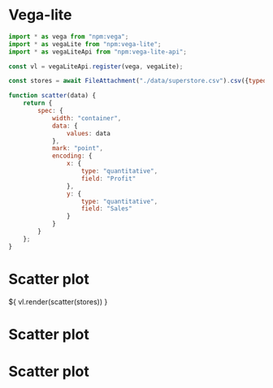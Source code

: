 # Vega-lite

```js
import * as vega from "npm:vega";
import * as vegaLite from "npm:vega-lite";
import * as vegaLiteApi from "npm:vega-lite-api";

const vl = vegaLiteApi.register(vega, vegaLite);

const stores = await FileAttachment("./data/superstore.csv").csv({typed: true});

function scatter(data) {
    return {
        spec: {
            width: "container",
            data: {
                values: data
            },
            mark: "point",
            encoding: {
                x: {
                    type: "quantitative",
                    field: "Profit"
                },
                y: {
                    type: "quantitative",
                    field: "Sales"
                }
            }
        }
    };
}
```

<div class="grid grid-cols-2">
    <div class="card">
        <h1>Scatter plot</h1>
        <div style="width: 100%; margin-top: 15px;">
            ${ vl.render(scatter(stores)) }
        </div>
    </div>
    <div class="card">
        <h1>Scatter plot</h1>
        <div style="width: 100%; margin-top: 15px;">
        </div>
    </div>
    <div class="card grid-colspan-2">
        <h1>Scatter plot</h1>
        <div style="width: 100%; margin-top: 15px;">
        </div>
    </div>
</div>
